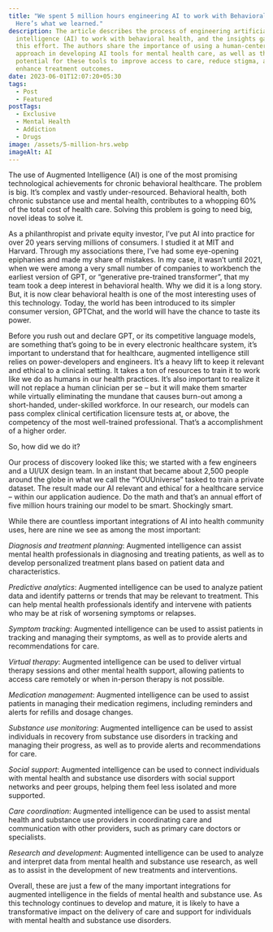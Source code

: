 ```yaml
---
title: "We spent 5 million hours engineering AI to work with Behavioral Health:
  Here’s what we learned."
description: The article describes the process of engineering artificial
  intelligence (AI) to work with behavioral health, and the insights gained from
  this effort. The authors share the importance of using a human-centered
  approach in developing AI tools for mental health care, as well as the
  potential for these tools to improve access to care, reduce stigma, and
  enhance treatment outcomes.
date: 2023-06-01T12:07:20+05:30
tags:
  - Post
  - Featured
postTags:
  - Exclusive
  - Mental Health
  - Addiction
  - Drugs
image: /assets/5-million-hrs.webp
imageAlt: AI
---
```



The use of Augmented Intelligence (AI) is one of the most promising technological achievements for chronic behavioral healthcare. The problem is big. It’s complex and vastly under-resourced. Behavioral health, both chronic substance use and mental health, contributes to a whopping 60% of the total cost of health care. Solving this problem is going to need big, novel ideas to solve it.



As a philanthropist and private equity investor, I’ve put AI into practice for over 20 years serving millions of consumers. I studied it at MIT and Harvard. Through my associations there, I’ve had some eye-opening epiphanies and made my share of mistakes. In my case, it wasn’t until 2021, when we were among a very small number of companies to workbench the earliest version of GPT, or “generative pre-trained transformer”, that my team took a deep interest in behavioral health. Why we did it is a long story. But, it is now clear behavioral health is one of the most interesting uses of this technology. Today, the world has been introduced to its simpler consumer version, GPTChat, and the world will have the chance to taste its power.



Before you rush out and declare GPT, or its competitive language models, are something that’s going to be in every electronic healthcare system, it’s important to understand that for healthcare, augmented intelligence still relies on power-developers and engineers. It’s a heavy lift to keep it relevant and ethical to a clinical setting. It takes a ton of resources to train it to work like we do as humans in our health practices. It’s also important to realize it will not replace a human clinician per se – but it will make them smarter while virtually eliminating the mundane that causes burn-out among a short-handed, under-skilled workforce. In our research, our models can pass complex clinical certification licensure tests at, or above, the competency of the most well-trained professional. That’s a accomplishment of a higher order.



So, how did we do it?



Our process of discovery looked like this; we started with a few engineers and a UI/UX design team. In an instant that became about 2,500 people around the globe in what we call the “YOUUniverse” tasked to train a private dataset. The result made our AI relevant and ethical for a healthcare service – within our application audience. Do the math and that’s an annual effort of five million hours training our model to be smart. Shockingly smart.



[](https://video.wixstatic.com/video/1640dc_c28a98469d4e405ab812b7f66f361d0c/1080p/mp4/file.mp4)



While there are countless important integrations of AI into health community uses, here are nine we see as among the most important:



*Diagnosis and treatment planning*: Augmented intelligence can assist mental health professionals in diagnosing and treating patients, as well as to develop personalized treatment plans based on patient data and characteristics.



*Predictive analytics*: Augmented intelligence can be used to analyze patient data and identify patterns or trends that may be relevant to treatment. This can help mental health professionals identify and intervene with patients who may be at risk of worsening symptoms or relapses.

*Symptom tracking*: Augmented intelligence can be used to assist patients in tracking and managing their symptoms, as well as to provide alerts and recommendations for care.

*Virtual therapy*: Augmented intelligence can be used to deliver virtual therapy sessions and other mental health support, allowing patients to access care remotely or when in-person therapy is not possible.



*Medication management*: Augmented intelligence can be used to assist patients in managing their medication regimens, including reminders and alerts for refills and dosage changes.



*Substance use monitoring*: Augmented intelligence can be used to assist individuals in recovery from substance use disorders in tracking and managing their progress, as well as to provide alerts and recommendations for care.



*Social support*: Augmented intelligence can be used to connect individuals with mental health and substance use disorders with social support networks and peer groups, helping them feel less isolated and more supported.



*Care coordination*: Augmented intelligence can be used to assist mental health and substance use providers in coordinating care and communication with other providers, such as primary care doctors or specialists.



*Research and development*: Augmented intelligence can be used to analyze and interpret data from mental health and substance use research, as well as to assist in the development of new treatments and interventions.



Overall, these are just a few of the many important integrations for augmented intelligence in the fields of mental health and substance use. As this technology continues to develop and mature, it is likely to have a transformative impact on the delivery of care and support for individuals with mental health and substance use disorders.